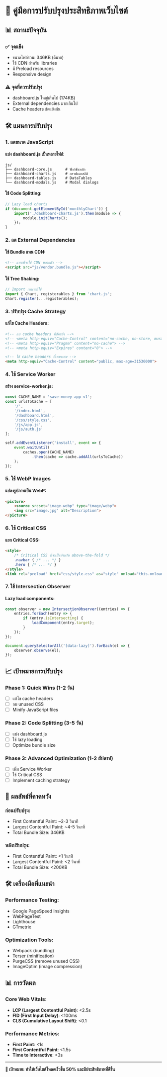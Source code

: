 # 🚀 คู่มือการปรับปรุงประสิทธิภาพเว็บไซต์

## 📊 สถานะปัจจุบัน

### ✅ จุดแข็ง
- ขนาดไฟล์รวม: 346KB (ดีมาก)
- ใช้ CDN สำหรับ libraries
- มี Preload resources
- Responsive design

### ⚠️ จุดที่ควรปรับปรุง
- dashboard.js ใหญ่เกินไป (174KB)
- External dependencies มากเกินไป
- Cache headers ขัดแย้งกัน

## 🛠️ แผนการปรับปรุง

### 1. ลดขนาด JavaScript

#### แบ่ง dashboard.js เป็นหลายไฟล์:
```
js/
├── dashboard-core.js      # ฟังก์ชันหลัก
├── dashboard-charts.js    # กราฟและสถิติ
├── dashboard-tables.js    # DataTables
└── dashboard-modals.js    # Modal dialogs
```

#### ใช้ Code Splitting:
```javascript
// Lazy load charts
if (document.getElementById('monthlyChart')) {
    import('./dashboard-charts.js').then(module => {
        module.initCharts();
    });
}
```

### 2. ลด External Dependencies

#### ใช้ Bundle แทน CDN:
```html
<!-- แทนที่จะใช้ CDN หลายตัว -->
<script src="js/vendor.bundle.js"></script>
```

#### ใช้ Tree Shaking:
```javascript
// Import เฉพาะที่ใช้
import { Chart, registerables } from 'chart.js';
Chart.register(...registerables);
```

### 3. ปรับปรุง Cache Strategy

#### แก้ไข Cache Headers:
```html
<!-- ลบ cache headers ที่ขัดแย้ง -->
<!-- <meta http-equiv="Cache-Control" content="no-cache, no-store, must-revalidate"> -->
<!-- <meta http-equiv="Pragma" content="no-cache"> -->
<!-- <meta http-equiv="Expires" content="0"> -->

<!-- ใช้ cache headers ที่เหมาะสม -->
<meta http-equiv="Cache-Control" content="public, max-age=31536000">
```

### 4. ใช้ Service Worker

#### สร้าง service-worker.js:
```javascript
const CACHE_NAME = 'save-money-app-v1';
const urlsToCache = [
    '/',
    '/index.html',
    '/dashboard.html',
    '/css/style.css',
    '/js/app.js',
    '/js/auth.js'
];

self.addEventListener('install', event => {
    event.waitUntil(
        caches.open(CACHE_NAME)
            .then(cache => cache.addAll(urlsToCache))
    );
});
```

### 5. ใช้ WebP Images

#### แปลงรูปภาพเป็น WebP:
```html
<picture>
    <source srcset="image.webp" type="image/webp">
    <img src="image.jpg" alt="Description">
</picture>
```

### 6. ใช้ Critical CSS

#### แยก Critical CSS:
```html
<style>
    /* Critical CSS ที่จำเป็นสำหรับ above-the-fold */
    .navbar { /* ... */ }
    .hero { /* ... */ }
</style>
<link rel="preload" href="css/style.css" as="style" onload="this.onload=null;this.rel='stylesheet'">
```

### 7. ใช้ Intersection Observer

#### Lazy load components:
```javascript
const observer = new IntersectionObserver((entries) => {
    entries.forEach(entry => {
        if (entry.isIntersecting) {
            loadComponent(entry.target);
        }
    });
});

document.querySelectorAll('[data-lazy]').forEach(el => {
    observer.observe(el);
});
```

## 📈 เป้าหมายการปรับปรุง

### Phase 1: Quick Wins (1-2 วัน)
- [ ] แก้ไข cache headers
- [ ] ลบ unused CSS
- [ ] Minify JavaScript files

### Phase 2: Code Splitting (3-5 วัน)
- [ ] แบ่ง dashboard.js
- [ ] ใช้ lazy loading
- [ ] Optimize bundle size

### Phase 3: Advanced Optimization (1-2 สัปดาห์)
- [ ] เพิ่ม Service Worker
- [ ] ใช้ Critical CSS
- [ ] Implement caching strategy

## 🎯 ผลลัพธ์ที่คาดหวัง

### ก่อนปรับปรุง:
- First Contentful Paint: ~2-3 วินาที
- Largest Contentful Paint: ~4-5 วินาที
- Total Bundle Size: 346KB

### หลังปรับปรุง:
- First Contentful Paint: <1 วินาที
- Largest Contentful Paint: <2 วินาที
- Total Bundle Size: <200KB

## 🛠️ เครื่องมือที่แนะนำ

### Performance Testing:
- Google PageSpeed Insights
- WebPageTest
- Lighthouse
- GTmetrix

### Optimization Tools:
- Webpack (bundling)
- Terser (minification)
- PurgeCSS (remove unused CSS)
- ImageOptim (image compression)

## 📊 การวัดผล

### Core Web Vitals:
- **LCP (Largest Contentful Paint)**: <2.5s
- **FID (First Input Delay)**: <100ms
- **CLS (Cumulative Layout Shift)**: <0.1

### Performance Metrics:
- **First Paint**: <1s
- **First Contentful Paint**: <1.5s
- **Time to Interactive**: <3s

---

**🎯 เป้าหมาย: ทำให้เว็บไซต์โหลดเร็วขึ้น 50% และมีประสิทธิภาพที่ดีขึ้น**
